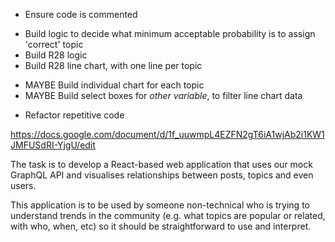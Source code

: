 <!-- These were my personal planning notes. I've left them as-is -->

<!-- - Set up basic tests -->
<!-- - Build API tool -->
<!-- - Build R1 line chart with dummy data -->
<!-- - Bring real data into line chart -->
<!-- - Fill empty months with 0 -->
- Ensure code is commented
<!-- - Build legend -->
<!-- - Do README -->
- Build logic to decide what minimum acceptable probability is to assign 'correct' topic
- Build R28 logic
- Build R28 line chart, with one line per topic
<!-- - MAYBE Annotate chart to explain how the topic was determined -->
- MAYBE Build individual chart for each topic
- MAYBE Build select boxes for *other variable*, to filter line chart data
<!-- - Improve UI -->
<!-- - Change fetch requests > Apollo -->
- Refactor repetitive code


https://docs.google.com/document/d/1f_uuwmpL4EZFN2gT6iA1wjAb2i1KW1JMFUSdRI-YjgU/edit

The task is to develop a React-based web application that uses our mock GraphQL API and visualises relationships between posts, topics and even users. 

This application is to be used by someone non-technical who is trying to understand trends in the community (e.g. what topics are popular or related, with who, when, etc) so it should be straightforward to use and interpret.
